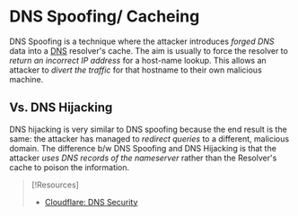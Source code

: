 
# DNS Spoofing/ Cacheing
DNS Spoofing is a technique where the attacker introduces *forged DNS* data into a [DNS](networking/DNS/DNS.md) resolver's cache. The aim is usually to force the resolver to *return an incorrect IP address* for a host-name lookup. This allows an attacker to *divert the traffic* for that hostname to their own malicious machine.
## Vs. DNS Hijacking
DNS hijacking is very similar to DNS spoofing because the end result is the same: the attacker has managed to *redirect queries* to a different, malicious domain. The difference b/w DNS Spoofing and DNS Hijacking is that the attacker *uses DNS records of the nameserver* rather than the Resolver's cache to poison the information.

> [!Resources]
> - [Cloudflare: DNS Security](https://www.cloudflare.com/learning/dns/dns-security/)